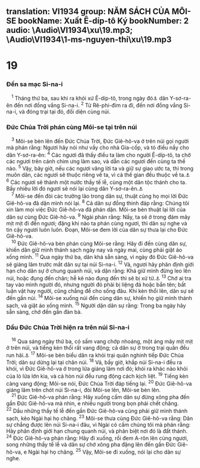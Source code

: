 translation: VI1934
group: NĂM SÁCH CỦA MÔI-SE
bookName: Xuất Ê-díp-tô Ký 
bookNumber: 2
audio: \Audio\VI1934\xu\19.mp3; \Audio\VI1934\1-ms-nguyen-thi\xu\19.mp3
-------

<div class="title"><h1>19</h1><h3>Đến sa mạc Si-na-i</h3></div>
<span class="verse xu_19_1"> <sup>1</sup> Tháng thứ ba, sau khi ra khỏi xứ Ê-díp-tô, trong ngày đó<a data-toggle="tooltip" data-placement="bottom" title="Nghĩa là mồng một tháng thứ ba">⚓</a> dân Y-sơ-ra-ên đến nơi đồng vắng Si-na-i. </span>
<span class="verse xu_19_2"><sup>2</sup> Từ Rê-phi-đim ra đi, đến nơi đồng vắng Si-na-i, và đóng trại tại đó, đối diện cùng núi. <br/></span>
<div class="title"><h3>Đức Chúa Trời phán cùng Môi-se tại trên núi</h3></div>
<span class="verse xu_19_3"> <sup>3</sup> Môi-se bèn lên đến Đức Chúa Trời, Đức Giê-hô-va ở trên núi gọi người mà phán rằng: Ngươi hãy nói như vầy cho nhà Gia-cốp, và tỏ điều nầy cho dân Y-sơ-ra-ên: </span>
<span class="verse xu_19_4"><sup>4</sup> Các ngươi đã thấy điều ta làm cho người Ê-díp-tô, ta chở các ngươi trên cánh chim ưng làm sao, và dẫn các ngươi đến cùng ta thế nào. </span>
<span class="verse xu_19_5"><sup>5</sup> Vậy, bây giờ, nếu các ngươi vâng lời ta và giữ sự giao ước ta, thì trong muôn dân, các ngươi sẽ thuộc riêng về ta, vì cả thế gian đều thuộc về ta.<a data-toggle="tooltip" data-placement="bottom" title="1Phi 2:9][gt=Phu 4:20; 7:6; 14:2; 26:18; Tit 2:14">⚓</a></span>
<span class="verse xu_19_6"><sup>6</sup> Các ngươi sẽ thành một nước thầy tế lễ, cùng một dân tộc thánh cho ta. Bấy nhiêu lời đó ngươi sẽ nói lại cùng dân Y-sơ-ra-ên.<a data-toggle="tooltip" data-placement="bottom" title="Kh 1:6; 5:10">⚓</a><br/></span>
<span class="verse xu_19_7"> <sup>7</sup> Môi-se đến đòi các trưởng lão trong dân sự, thuật cùng họ mọi lời Đức Giê-hô-va đã dặn mình nói lại. </span>
<span class="verse xu_19_8"><sup>8</sup> Cả dân sự đồng thinh đáp rằng: Chúng tôi xin làm mọi việc Đức Giê-hô-va đã phán dặn. Môi-se bèn thuật lại lời của dân sự cùng Đức Giê-hô-va. </span>
<span class="verse xu_19_9"><sup>9</sup> Ngài phán rằng: Nầy, ta sẽ ở trong đám mây mịt mịt đi đến ngươi; đặng khi nào ta phán cùng ngươi, thì dân sự nghe và tin cậy ngươi luôn luôn. Đoạn, Môi-se đem lời của dân sự thưa lại cho Đức Giê-hô-va. <br/></span>
<span class="verse xu_19_10"> <sup>10</sup> Đức Giê-hô-va bèn phán cùng Môi-se rằng: Hãy đi đến cùng dân sự, khiến dân giữ mình thánh sạch ngày nay và ngày mai, cùng phải giặt áo xống mình. </span>
<span class="verse xu_19_11"><sup>11</sup> Qua ngày thứ ba, dân khá sẵn sàng, vì ngày đó Đức Giê-hô-va sẽ giáng lâm trước mắt dân sự tại núi Si-na-i. </span>
<span class="verse xu_19_12"><sup>12</sup> Vả, ngươi hãy phân định giới hạn cho dân sự ở chung quanh núi, và dặn rằng: Khá giữ mình đừng leo lên núi, hoặc đụng đến chân; hễ kẻ nào đụng đến thì sẽ bị xử tử.<a data-toggle="tooltip" data-placement="bottom" title="He 12:18-20">⚓</a></span>
<span class="verse xu_19_13"><sup>13</sup> Chớ ai tra tay vào mình người đó, nhưng người đó phải bị liệng đá hoặc bắn tên; bất luận vật hay người, cũng chẳng để cho sống đâu. Khi kèn thổi lên, dân sự sẽ đến gần núi. </span>
<span class="verse xu_19_14"><sup>14</sup> Môi-se xuống núi đến cùng dân sự, khiến họ giữ mình thánh sạch, và giặt áo xống mình. </span>
<span class="verse xu_19_15"><sup>15</sup> Người dặn dân sự rằng: Trong ba ngày hãy sẵn sàng, chớ đến gần đàn bà. <br/></span>
<div class="title"><h3>Dấu Đức Chúa Trời hiện ra trên núi Si-na-i</h3></div>
<span class="verse xu_19_16"> <sup>16</sup> Qua sáng ngày thứ ba, có sấm vang chớp nhoáng, một áng mây mịt mịt ở trên núi, và tiếng kèn thổi rất vang động; cả dân sự ở trong trại quân đều run hãi.<a data-toggle="tooltip" data-placement="bottom" title="Kh 4:5][gt=Phu 4:11-12">⚓</a></span>
<span class="verse xu_19_17"><sup>17</sup> Môi-se bèn biểu dân ra khỏi trại quân nghinh tiếp Đức Chúa Trời; dân sự dừng lại tại chân núi. </span>
<span class="verse xu_19_18"><sup>18</sup> Vả, bấy giờ, khắp núi Si-na-i đều ra khói, vì Đức Giê-hô-va ở trong lửa giáng lâm nơi đó; khói ra khác nào khói của lò lửa lớn kia, và cả hòn núi đều rung động cách kịch liệt. </span>
<span class="verse xu_19_19"><sup>19</sup> Tiếng kèn càng vang động; Môi-se nói, Đức Chúa Trời đáp tiếng lại. </span>
<span class="verse xu_19_20"><sup>20</sup> Đức Giê-hô-va giáng lâm trên chót núi Si-na-i, đòi Môi-se lên, Môi-se bèn lên. <br/></span>
<span class="verse xu_19_21"> <sup>21</sup> Đức Giê-hô-va phán rằng: Hãy xuống cấm dân sự đừng xông pha đến gần Đức Giê-hô-va mà nhìn, e nhiều người trong bọn phải chết chăng. </span>
<span class="verse xu_19_22"><sup>22</sup> Dầu những thầy tế lễ đến gần Đức Giê-hô-va cũng phải giữ mình thánh sạch, kẻo Ngài hại họ chăng. </span>
<span class="verse xu_19_23"><sup>23</sup> Môi-se thưa cùng Đức Giê-hô-va rằng: Dân sự chẳng được lên núi Si-na-i đâu, vì Ngài có cấm chúng tôi mà phán rằng: Hãy phân định giới hạn chung quanh núi, và phân biệt nơi đó là đất thánh. </span>
<span class="verse xu_19_24"><sup>24</sup> Đức Giê-hô-va phán rằng: Hãy đi xuống, rồi đem A-rôn lên cùng ngươi, song những thầy tế lễ và dân sự chớ xông pha đặng lên đến gần Đức Giê-hô-va, e Ngài hại họ chăng. </span>
<span class="verse xu_19_25"><sup>25</sup> Vậy, Môi-se đi xuống, nói lại cho dân sự nghe. <br/></span>
